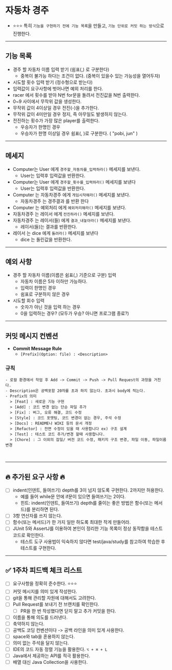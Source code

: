 # 자동차 경주
- ⭐️⭐⭐ 특히 `기능을 구현하기 전에 기능 목록`을 만들고, `기능 단위로 커밋 하는 방식`으로 진행한다.
---

## 기능 목록

- 경주 할 자동차 이름 입력 받기 (쉼표(,) 로 구분한다)
    - 중복이 불가능 하다는 조건이 없다. (중복이 있을수 있는 가능성을 열어두자)
- 시도할 횟수 입력 받기 (정수형으로 받는다)
- 입력값이 요구사항에 벗어나면 예외 처리를 한다.
- racer 에서 횟수를 받아 N번 for문을 돌려서 전진값을 N번 출력한다.
- 0~9 사이에서 무작위 값을 생성한다.
- 무작위 값이 4이상일 경우 전진(-)을 추가한다.
- 무작위 값이 4미만일 경우 정지, 즉 아무일도 발생하지 않는다.
- 전진하는 횟수가 가장 많은 player를 출력한다.
    - 우승자가 한명인 경우
    - 우승자가 한명 이상일 경우 쉼표(, )로 구분한다. ( "pobi, jun" )

---

## 메세지

- Computer는 User 에게 `경주할_자동차를_입력하라()` 메세지를 보낸다.
    - User는 입력후 입력값을 반환한다.
- Computer는 User 에게 `경주할_횟수를_입력하라()` 메세지를 보낸다
    - User는 입력후 입력값을 반환한다.
- Computer 는 자동차경주 에게 `게임시작해라()` 메세지를 보낸다.
    - 자동차경주 는 경주결과 를 반환 한다
- Computer 는 예외처리 에게 `예외처리해라()` 메세지를 보낸다.
- 자동차경주 는 레이서 에게 `전진하라()` 메세지를 보낸다.
- 자동차경주 는 레이서(들) 에게 `결과_내놓아라()` 메세지를 보낸다.
    - 레이서(들)는 결과를 반환한다.
- 레이서 는 dice 에게 `돌려라()` 메세지를 보낸다
    - dice 는 돌린값을 반환한다.

---

## 예외 사항

- 경주 할 자동차 이름(이름은 쉼표(,) 기준으로 구분) 입력
    - 자동차 이름은 5자 이하만 가능하다.
    - 입력이 한명인 경우
    - 쉼표로 구분하지 않은 경우
- 시도할 회수 입력
    - 숫자가 아닌 것을 입력 하는 경우
    - 0을 입력하는 경우? (모두가 우승? 아니면 프로그램 종료?)

---

## 커밋 메시지 컨벤션

- **Commit Message Rule**
    - `[Prefix](Option: file) : <Description>`

### 규칙

 ```
- 로컬 환경에서 작업 후 Add -> Commit -> Push -> Pull Request의 과정을 거친다.
- Description은 공백포함 20자를 초과 하지 않는다. 초과시 body에 적는다.
- Prefix의 의미
   > [Feat] : 새로운 기능 구현
   > [Add] : 코드 변경 없는 단순 파일 추가
   > [Fix] : 버그, 오류 해결, 코드 수정
   > [Style] : 코드 포맷팅, 코드 변경이 없는 경우, 주석 수정
   > [Docs] : README나 WIKI 등의 문서 개정
   > [Refactor] : 전면 수정이 있을 때 사용합니다 ex) 구조 설계
   > [Test] : 테스트 코드 추가/변경 할때 사용합니다.
   > [Chore] : 그 이외의 잡일/ 버전 코드 수정, 패키지 구조 변경, 파일 이동, 파일이름 변경
```
 <br>

---

## 🔥 추가된 요구 사항 🔥

- [ ] indent(인덴트, 들여쓰기) depth를 3이 넘지 않도록 구현한다. 2까지만 허용한다.
    - 예를 들어 while문 안에 if문이 있으면 들여쓰기는 2이다.
    - 힌트: indent(인덴트, 들여쓰기) depth를 줄이는 좋은 방법은 함수(또는 메서드)를 분리하면 된다.
- [ ] 3항 연산자를 쓰지 않는다.
- [ ] 함수(또는 메서드)가 한 가지 일만 하도록 최대한 작게 만들어라.
- [ ] JUnit 5와 AssertJ를 이용하여 본인이 정리한 기능 목록이 정상 동작함을 테스트 코드로 확인한다.
    - 테스트 도구 사용법이 익숙하지 않다면 test/java/study를 참고하여 학습한 후 테스트를 구현한다.
---

## ✅ 1주차 피드백 체크 리스트

- [ ] 요구사항을 정확히 준수한다. ⭐️⭐️⭐️
- [ ] 커밋 메시지를 의미 있게 작성한다.
- [ ] git을 통해 관리할 자원에 대해서도 고려한다.
- [ ] Pull Request를 보내기 전 브랜치를 확인한다.
    - [ ] PR을 한 번 작성했다면 닫지 말고 추가 커밋을 한다.
- [ ] 이름을 통해 의도를 드러낸다.
- [ ] 축약하지 않는다.
- [ ] 공백도 코딩 컨벤션이다 -> 공백 라인을 의미 있게 사용한다.
- [ ] space와 tab을 혼용하지 않는다.
- [ ] 의미 없는 주석을 달지 않는다.
- [ ] IDE의 코드 자동 정렬 기능을 활용한다. `⌥ + ⌘ + L`
- [ ] Java에서 제공하는 API를 적극 활용한다.
- [ ] 배열 대신 Java Collection을 사용한다.